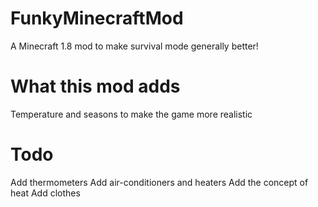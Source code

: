 # FunkyMinecraftMod
A Minecraft 1.8 mod to make survival mode generally better!

# What this mod adds
Temperature and seasons to make the game more realistic

# Todo
Add thermometers
Add air-conditioners and heaters
Add the concept of heat
Add clothes

